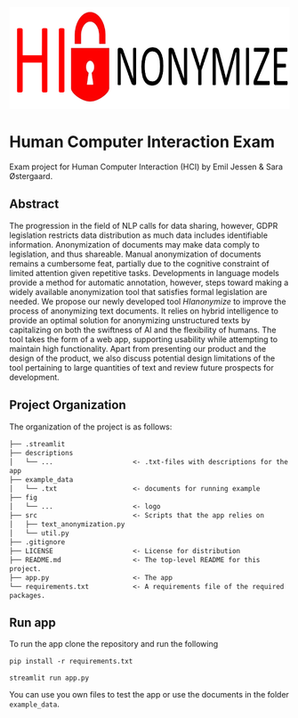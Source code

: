 <p align="center">
  <a href="https://github.com/saraoe/HCI_exam">
    <img src="fig/logo-removebg.png" alt="Logo" width=760 height=183>
  </a>
</p>

# Human Computer Interaction Exam

Exam project for Human Computer Interaction (HCI) by Emil Jessen &amp; Sara Østergaard.

## Abstract
The progression in the field of NLP calls for data sharing, however, GDPR legislation restricts data distribution as much data includes identifiable information. Anonymization of documents may make data comply to legislation, and thus shareable. Manual anonymization of documents remains a cumbersome feat, partially due to the cognitive constraint of limited attention given repetitive tasks. Developments in language models provide a method for automatic annotation, however, steps toward making a widely available anonymization tool that satisfies formal legislation are needed.
We propose our newly developed tool _HIanonymize_ to improve the process of anonymizing text documents. It relies on hybrid intelligence to provide an optimal solution for anonymizing unstructured texts by capitalizing on both the swiftness of AI and the flexibility of humans. The tool takes the form of a web app, supporting usability while attempting to maintain high functionality.
Apart from presenting our product and the design of the product, we also discuss potential design limitations of the tool pertaining to large quantities of text and review future prospects for development.

## Project Organization
The organization of the project is as follows:

```
├── .streamlit
├── descriptions
│   └── ...                    <- .txt-files with descriptions for the app
├── example_data
│   └── .txt                   <- documents for running example   
├── fig
│   └── ...                    <- logo
├── src                        <- Scripts that the app relies on
│   ├── text_anonymization.py                 
│   └── util.py
├── .gitignore                  
├── LICENSE                    <- License for distribution
├── README.md                  <- The top-level README for this project.
├── app.py                     <- The app
└── requirements.txt           <- A requirements file of the required packages.
```

## Run app
To run the app clone the repository and run the following
```
pip install -r requirements.txt
```

```
streamlit run app.py
```

You can use you own files to test the app or use the documents in the folder ```example_data```.
